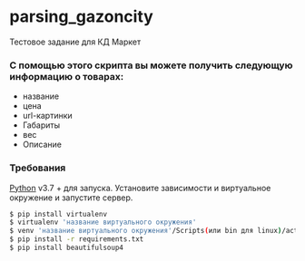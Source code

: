 # parsing_gazoncity
Тестовое задание для КД Маркет
### С помощью этого скрипта вы можете получить следующую информацию о товарах:
* название
* цена
* url-картинки
* Габариты
* вес
* Описание

### Требования


[Python](https://www.python.org/downloads/) v3.7 +  для запуска.
Установите зависимости и виртуальное окружение и запустите сервер.

```sh
$ pip install virtualenv
$ virtualenv 'название виртуального окружения'
$ venv 'название виртуального окружения'/Scripts(или bin для linux)/activate
$ pip install -r requirements.txt
$ pip install beautifulsoup4
```
